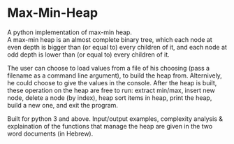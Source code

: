 # Max-Min-Heap
A python implementation of max-min heap.\
A max-min heap is an almost complete binary tree, which each node at even depth is bigger than (or equal to) every children of it, and each node at odd depth is lower than (or equal to) every children of it.


The user can choose to load values from a file of his choosing (pass a filename as a command line argument), to build the heap from. Alternively, he could choose to give the values in the console.
After the heap is built, these operation on the heap are free to run: extract min/max, insert new node, delete a node (by index), heap sort items in heap, print the heap, build a new one, and exit the program.

Built for python 3 and above. Input/output examples, complexity analysis & explaination of the functions that manage the heap are given in the two word documents (in Hebrew).
